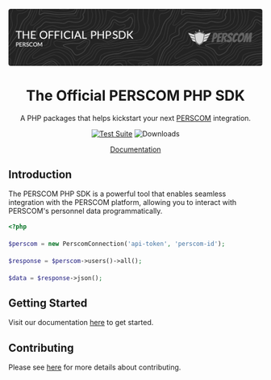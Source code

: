 <p align="center"><img src="/resources/images/header.png" alt="Logo"></p>

<div align="center">

# The Official PERSCOM PHP SDK

A PHP packages that helps kickstart your next [PERSCOM](https://perscom.io) integration.

[![Test Suite](https://github.com/DeschutesDesignGroupLLC/perscom-php-sdk/actions/workflows/tests.yml/badge.svg)](https://github.com/DeschutesDesignGroupLLC/perscom-php-sdk/actions/workflows/tests.yml)
![Downloads](https://img.shields.io/packagist/dm/sammyjo20/saloon)

[Documentation](https://docs.perscom.io)

</div>

## Introduction
The PERSCOM PHP SDK is a powerful tool that enables seamless integration with the PERSCOM platform, allowing you to interact with PERSCOM's personnel data programmatically.

```php
<?php

$perscom = new PerscomConnection('api-token', 'perscom-id');

$response = $perscom->users()->all();

$data = $response->json();
```

## Getting Started

Visit our documentation [here](https://docs.perscom.io) to get started.

## Contributing

Please see [here](../.github/CONTRIBUTING.md) for more details about contributing.